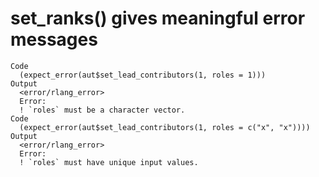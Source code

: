 # set_ranks() gives meaningful error messages

    Code
      (expect_error(aut$set_lead_contributors(1, roles = 1)))
    Output
      <error/rlang_error>
      Error:
      ! `roles` must be a character vector.
    Code
      (expect_error(aut$set_lead_contributors(1, roles = c("x", "x"))))
    Output
      <error/rlang_error>
      Error:
      ! `roles` must have unique input values.

